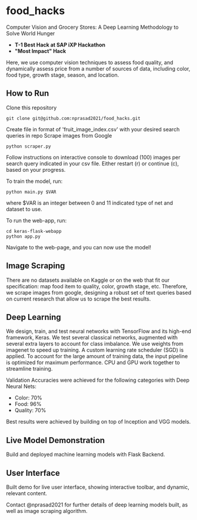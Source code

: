 # food_hacks
Computer Vision and Grocery Stores: A Deep Learning Methodology to Solve World Hunger

* **T-1 Best Hack at SAP iXP Hackathon**
* **"Most Impact" Hack**

Here, we use computer vision techniques to assess food quality, and dynamically assess price
from a number of sources of data, including color, food type, growth stage, season, and location.

## How to Run
Clone this repository

```
git clone git@github.com:nprasad2021/food_hacks.git
```

Create file in format of 'fruit_image_index.csv' with your desired search queries in repo
Scrape images from Google

```
python scraper.py
```

Follow instructions on interactive console to download (100) images per search query indicated in your csv file.
Either restart (r) or continue (c), based on your progress.

To train the model, run:

```
python main.py $VAR
```
where $VAR is an integer between 0 and 11 indicated type of net and dataset to use.

To run the web-app, run:

```
cd keras-flask-webapp
python app.py
```

Navigate to the web-page, and you can now use the model!

## Image Scraping

There are no datasets available on Kaggle or on the web that fit our specification:
map food item to quality, color, growth stage, etc. Therefore, we scrape images from google, 
designing a robust set of text queries based on current research that allow us to scrape the
best results.

## Deep Learning

We design, train, and test neural networks with TensorFlow and its high-end framework, Keras. 
We test several classical networks, augmented with several extra layers to account for class imbalance.
We use weights from imagenet to speed up training. A custom learning rate scheduler (SGD) is applied. To account
for the large amount of training data, the input pipeline is optimized for maximum performance. CPU and GPU work together
to streamline training.

Validation Accuracies were achieved for the following categories with Deep Neural Nets:
* Color: 70%
* Food: 96%
* Quality: 70%

Best results were achieved by building on top of Inception and VGG models.

## Live Model Demonstration

Build and deployed machine learning models with Flask Backend. 

## User Interface

Built demo for live user interface, showing interactive toolbar, and dynamic, relevant content.

Contact @nprasad2021 for further details of deep learning models built, as well as image scraping algorithm.